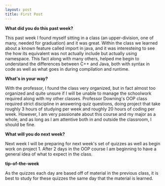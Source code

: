 ```yaml
---
layout: post
title: First Post
---
```


**What did you do this past week?**


This past week I found myself sitting in a class (an upper-division, one of many, needed for graduation) and it was great.
Within the class we learned about a known feature called import in java, and it was interesteing to see the how its equivalent
was not actually include but actually using namespace. This fact along with many others, helped me begin to understand the
differences between C++ and Java, both with syntax in code as well as what goes in during compilation and runtime.


**What's in your way?**


With the professor, I found the class very organized, but in fact almost too organized and quite unsure if I will be unable to manage
the schoolwork required along with my other classes. Professor Downing's OOP class required strict discipline in answering quiz questions,
doing project that take roughly 3 hours of studying per week and roughly 20 hours of coding per week. However, I am very passionate about
this course and my major as a whole, and as long as I am attentive both in and outside the classroom, I should be fine.


**What will you do next week?**


Next week I will be preparing for next week's set of quizzes as well as begin work on project 1. After 2 days in the OOP course I am beginning
to have a general idea of what to expect in the class.


**tip-of-the-week**


As the quizzes each day are based off of material in the previous class, it is best to study for these quizzes the same day that the material is learned.
